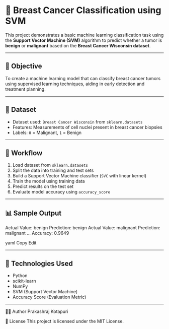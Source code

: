 # 🧬 Breast Cancer Classification using SVM

This project demonstrates a basic machine learning classification task using the **Support Vector Machine (SVM)** algorithm to predict whether a tumor is **benign** or **malignant** based on the **Breast Cancer Wisconsin dataset**.

---

## 📌 Objective

To create a machine learning model that can classify breast cancer tumors using supervised learning techniques, aiding in early detection and treatment planning.

---

## 🧠 Dataset

- Dataset used: `Breast Cancer Wisconsin` from `sklearn.datasets`
- Features: Measurements of cell nuclei present in breast cancer biopsies
- Labels: `0` = Malignant, `1` = Benign

---

## 🚀 Workflow

1. Load dataset from `sklearn.datasets`
2. Split the data into training and test sets
3. Build a Support Vector Machine classifier (`SVC` with linear kernel)
4. Train the model using training data
5. Predict results on the test set
6. Evaluate model accuracy using `accuracy_score`

---

## 📊 Sample Output

Actual Value: benign Prediction: benign
Actual Value: malignant Prediction: malignant
...
Accuracy: 0.9649

yaml
Copy
Edit

---

## 🧰 Technologies Used

- Python
- scikit-learn
- NumPy
- SVM (Support Vector Machine)
- Accuracy Score (Evaluation Metric)

---


👨‍💻 Author
Prakashraj Kotapuri



📄 License
This project is licensed under the MIT License.
